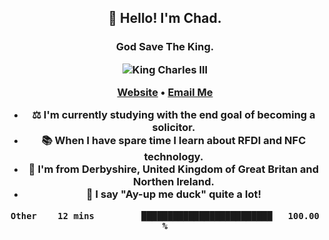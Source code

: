<h2 align="center">👋 Hello! I'm Chad.</h2>
<h3 align="center">God Save The King.</3>

<p align="center">
  <img src="https://ichef.bbci.co.uk/news/640/cpsprodpb/6193/production/_99997942_gettyimages-83682624.jpg" title="King Charles III">
</p>


<p align="center">
  <a href="https://chadfowkes.co.uk">Website</a> •
  <a href="mailto://chad@chadfowkes.co.uk">Email Me</a>
</p>

- ⚖ I'm currently studying with the end goal of becoming a solicitor.
- 📚 When I have spare time I learn about RFDI and NFC technology.
- 📍 I'm from Derbyshire, United Kingdom of Great Britan and Northen Ireland.
- 🦆 I say "Ay-up me duck" quite a lot!

<!--START_SECTION:waka-->

```text
Other    12 mins         █████████████████████████   100.00 %
```

<!--END_SECTION:waka-->
